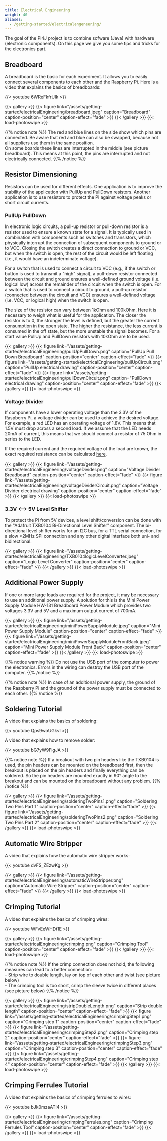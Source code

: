 ```yaml
---
title: Electrical Engineering
weight: 40
aliases:
  - /getting-started/electricalengeneering/
---
```


The goal of the Pi4J project is to combine sofware (Java) with hardware (electronic components). On this page we give you some tips and tricks for the electronics part.

## Breadboard

A breadboard is the basic for each experiment. It allows you to easily connect several components to each other and the Raspberry Pi. Here is a video that explains the basics of breadboards:

{{< youtube 6WReFkfrUIk >}}

{{< gallery >}}
{{< figure link="/assets/getting-started/electricalEngineering/breadboard.jpeg" caption="Breadboard" caption-position="center" caption-effect="fade" >}}
{{< /gallery >}}
{{< load-photoswipe >}}

{{% notice note %}}
The red and blue lines on the side show which pins are connected. Be aware that red and blue can also be swapped, because not all suppliers use them in the same position.<br>
On some boards these lines are interrupted in the middle (see picture breadboard).
This means at this point, the pins are interrupted and not electrically connected.
{{% /notice %}}

## Resistor Dimensioning

Resistors can be used for different effects. One application is to improve the stability of the application with PullUp and PullDown resistors. Another application is to use resistors to protect the PI against voltage peaks or short circuit currents.

### PullUp PullDown

In electronic logic circuits, a pull-up resistor or pull-down resistor is a resistor used to ensure a known state for a signal. It is typically used in combination with components
such as switches and transistors, which physically interrupt the connection of subsequent components to ground or to VCC. Closing the switch creates a direct connection to ground or VCC,
but when the switch is open, the rest of the circuit would be left floating (i.e., it would have an indeterminate voltage).

For a switch that is used to connect a circuit to VCC (e.g., if the switch or button is used to transmit a "high" signal), a pull-down resistor connected between the circuit and ground 
ensures a well-defined ground voltage (i.e. logical low) across the remainder of the circuit when the switch is open. For a switch that is used to connect a circuit to ground, a pull-up 
resistor (connected between the circuit and VCC) ensures a well-defined voltage (i.e. VCC, or logical high) when the switch is open. 

The size of the resistor can vary between 1kOhm and 100kOhm. Here it is necessary to weigh what is useful for the application. The closer the resistor is to 0, the stronger the level is defined, but the greater the current 
consumption in the open state. The higher the resistance, the less current is consumed in the off state, but the more unstable the signal becomes. For a start value PullUp and PullDown resistors with 10kOhm are to be used.

{{< gallery >}}
{{< figure link="/assets/getting-started/electricalEngineering/pullUpPullDown.png" caption="PullUp Pull Down Breadboard" caption-position="center" caption-effect="fade" >}}
{{< figure link="/assets/getting-started/electricalEngineering/pullUpCircuit.png" caption="PullUp electrical drawing" caption-position="center" caption-effect="fade" >}}
{{< figure link="/assets/getting-started/electricalEngineering/pullDownCircuit.png" caption="PullDown electrical drawing" caption-position="center" caption-effect="fade" >}}
{{< /gallery >}}
{{< load-photoswipe >}}

### Voltage Divider

If components have a lower operating voltage than the 3.3V of the Raspberry Pi, a voltage divider can be used to achieve the desired voltage.
For example, a red LED has an operating voltage of 1.8V. This means that 1.5V must drop across a second load. If we assume that the LED needs 20mA of current, this means that we should connect a resistor of 75 Ohm in series to the LED.

If the required current and the required voltage of the load are known, the exact required resistance can be calculated [here](https://ledcalculator.net/). 

{{< gallery >}}
{{< figure link="/assets/getting-started/electricalEngineering/voltageDivider.png" caption="Voltage Divider Breadboard" caption-position="center" caption-effect="fade" >}}
{{< figure link="/assets/getting-started/electricalEngineering/voltageDividerCircuit.png" caption="Voltage Divider electrical drawing" caption-position="center" caption-effect="fade" >}}
{{< /gallery >}}
{{< load-photoswipe >}}

### 3.3V <--> 5V Level Shifter

To protect the Pi from 5V devices, a level shift/conversion can be done with the "Adafruit TXB0104 Bi-Directional Level Shifter" component. The bi-directional level shifter works for an I2C bus, 
for a TTL serial connection, for a slow <2MHz SPI connection and any other digital interface both uni- and bidirectional. 

{{< gallery >}}
{{< figure link="/assets/getting-started/electricalEngineering/TXB0104logicLevelConverter.jpeg" caption="Logic Level Converter" caption-position="center" caption-effect="fade" >}}
{{< /gallery >}}
{{< load-photoswipe >}}

## Additional Power Supply

If one or more large loads are required for the project, it may be necessary to use an additional power supply. A solution for this is the Mini Power Supply Module 
HW-131 Breadboard Power Module which provides two voltages 3.3V and 5V and a maximum output current of 700mA.

{{< gallery >}}
{{< figure link="/assets/getting-started/electricalEngineering/miniPowerSupplyModule.jpeg" caption="Mini Power Supply Module" caption-position="center" caption-effect="fade" >}}
{{< figure link="/assets/getting-started/electricalEngineering/miniPowerSupplyModuleFrontBack.jpeg" caption="Mini Power Supply Module Front Back" caption-position="center" caption-effect="fade" >}}
{{< /gallery >}}
{{< load-photoswipe >}}

{{% notice warning %}}
Do not use the USB port of the computer to power the electronics. Errors in the wiring can destroy the USB port of the computer.
{{% /notice %}}

{{% notice note %}}
In case of an additional power supply, the ground of the Raspberry Pi and the ground of the power supply must be connected to each other.
{{% /notice %}}

## Soldering Tutorial

A video that explains the basics of soldering:

{{< youtube Qps9woUGkvI >}}

A video that explains how to remove solder:

{{< youtube bG7yW9FigJA >}}

{{% notice note %}}
If a breakout with two pin headers like the TXB0104 is used, the pin headers can be mounted on the breadboard first, then the breakout is placed on the pin headers and finally 
everything can be soldered. So the pin headers are mounted exactly in 90° angle to the breakout and can be mounted on the breadboard without any problem.
{{% /notice %}}

{{< gallery >}}
{{< figure link="/assets/getting-started/electricalEngineering/solderingTwoPins1.png" caption="Soldering Two Pins Part 1" caption-position="center" caption-effect="fade" >}}
{{< figure link="/assets/getting-started/electricalEngineering/solderingTwoPins2.png" caption="Soldering Two Pins Part 2" caption-position="center" caption-effect="fade" >}}
{{< /gallery >}}
{{< load-photoswipe >}}

## Automatic Wire Stripper

A video that explains how the automatic wire stripper works:

{{< youtube dvFS_ZEzwKg >}}

{{< gallery >}}
{{< figure link="/assets/getting-started/electricalEngineering/automaticWireStripper.png" caption="Automatic Wire Stripper" caption-position="center" caption-effect="fade" >}}
{{< /gallery >}}
{{< load-photoswipe >}}

## Crimping Tutorial

A video that explains the basics of crimping wires:

{{< youtube WFvEeWHDt1E >}}

{{< gallery >}}
{{< figure link="/assets/getting-started/electricalEngineering/crimping.png" caption="Crimping Tool" caption-position="center" caption-effect="fade" >}}
{{< /gallery >}}
{{< load-photoswipe >}}

{{% notice note %}}
If the crimp connection does not hold, the following measures can lead to a better connection:
<br> - Strip wire to double length, lay on top of each other and twist (see picture below)
<br> - The crimping tool is too short, crimp the sleeve twice in different places (see picture below)
{{% /notice %}}

{{< gallery >}}
{{< figure link="/assets/getting-started/electricalEngineering/stripDoubleLength.png" caption="Strip double length" caption-position="center" caption-effect="fade" >}}
{{< figure link="/assets/getting-started/electricalEngineering/crimpingStep1.png" caption="Crimping step 1" caption-position="center" caption-effect="fade" >}}
{{< figure link="/assets/getting-started/electricalEngineering/crimpingStep2.png" caption="Crimping step 2" caption-position="center" caption-effect="fade" >}}
{{< figure link="/assets/getting-started/electricalEngineering/crimpingStep3.png" caption="Crimping step 3" caption-position="center" caption-effect="fade" >}}
{{< figure link="/assets/getting-started/electricalEngineering/crimpingStep4.png" caption="Crimping step 4" caption-position="center" caption-effect="fade" >}}
{{< /gallery >}}
{{< load-photoswipe >}}

## Crimping Ferrules Tutorial

A video that explains the basics of crimping ferrules to wires:

{{< youtube bJk0mzaATI4 >}}

{{< gallery >}}
{{< figure link="/assets/getting-started/electricalEngineering/crimpingFerrules.png" caption="Crimping Ferrules Tool" caption-position="center" caption-effect="fade" >}}
{{< /gallery >}}
{{< load-photoswipe >}}


